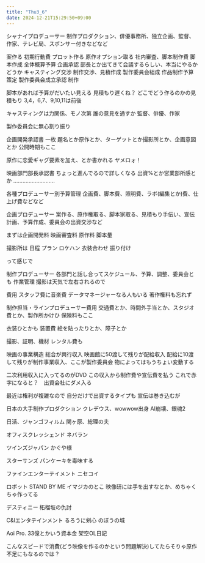 ```yaml
---
title: "Thu3_6"
date: 2024-12-21T15:29:50+09:00
---
```

シャナイプロデューサー
制作プロダクション、俳優事務所、独立企画、監督、作家、テレビ局、スポンサー付きなどなど

案作る
初期行動費
プロット作る
原作オプション取る
社内審査、脚本制作費
脚本作成
全体概算予算
企画承認
    部長とか出てきて会議するらしい、本当にやるかどうか
キャスティング交渉
制作交渉、見積作成
製作委員会組成
作品制作予算策定
製作委員会成立承認
制作

脚本があれば予算がだいたい見える
見積もり遅くね？
    どこでどう作るのかの見積もり
3,4，6,7、9,10,11は前後

キャスティングは力関係、モノ次第
誰の意見を通すか
監督、俳優、作家

製作委員会に無心割り振り


企画開発承認書
一枚
題名とか原作とか、ターゲットとか撮影所とか、企画意図とか
公開時期もここ

原作に恋愛ギャグ要素を加え、とか書かれる
ヤメロォ！


映画部門部長承認書
ちょっと進んでるので詳しくなる
出資%とか営業部所感とか
………………………


各種プロデューサー別予算管理
企画費、脚本費、照明費、ラボ(編集とか)費、仕上げ費などなど


企画プロデューサー
案作る、原作権取る、脚本家取る、見積もり手伝い、宣伝計画、予算作成、委員会の出資交渉など

まずは企画開発料
映画審査料
原作料
脚本量

撮影所は
日程
プラン
ロケハン
衣装合わせ
振り付け

って感じで

制作プロデューサー
各部門と話し合ってスケジュール、予算、調整、委員会とも
作業管理
撮影は天気で左右されるので


費用
スタッフ費に音楽費
データマネージャーなる人もいる
著作権料も忘れず

制作担当・ラインプロデューサー費用
交通費とか、時間外手当とか、スタジオ費とか、製作所かけひ
保険料もここ

衣装ひとかも
装置費
絵を貼ったりとか、障子とか

撮影、証明、機材
レンタル費も


映画の事業構造
総合が興行収入
映画館に50渡して残りが配給収入
配給に10渡して残りが制作事業収入、ここが製作委員会
物によってはもうちょい変動する

二次利用収入に入ってるのがDVD
この収入から制作費や宣伝費を払う
これで赤字になると？　出資会社にダメ入る

最近は権利が複雑なので
自分だけで出資するタイプも
宣伝は巻き込むが

日本の大手制作プロダクション
クレデウス、wowwow出身
AI崩壊、銀魂2

日活、ジャンゴフィルム
関ヶ原、総理の夫

オフィスクレッシェンド
ネバラン

ツインズジャパン
かぐや様

スターサンズ
パンケーキを毒味する

ファインエンターテイメント
ニセコイ

ロボット
STAND BY ME
イマジカのとこ
映像研には手を出すなとか、めちゃくちゃ作ってる

デスティニー
柘榴坂の仇討

C&Iエンタテインメント
るろうに剣心
のぼうの城

Aoi Pro.
33億とかいう資本金
架空OL日記

こんなスピードで消費(どう映像を作るのかという問題解決)してたらそりゃ原作不足にもなるのでは？
